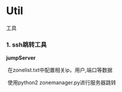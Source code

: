 # Util
工具

### 1. ssh跳转工具

**jumpServer** 

​	在zonelist.txt中配置相关ip，用户,端口等数据

​	使用python2 zonemanager.py进行服务器跳转

